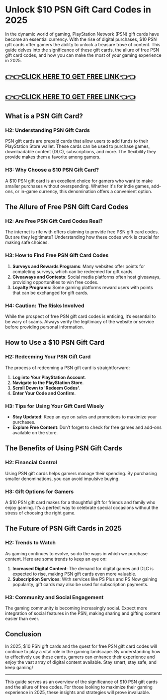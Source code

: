 # Unlock $10 PSN Gift Card Codes in 2025

In the dynamic world of gaming, PlayStation Network (PSN) gift cards have become an essential currency. With the rise of digital purchases, $10 PSN gift cards offer gamers the ability to unlock a treasure trove of content. This guide delves into the significance of these gift cards, the allure of free PSN gift card codes, and how you can make the most of your gaming experience in 2025.

[👉👉CLICK HERE TO GET FREE LINK👈👈](https://appbitly.com/kRfMR)
--
[👉👉CLICK HERE TO GET FREE LINK👈👈](https://appbitly.com/kRfMR)
--

## What is a PSN Gift Card?

### H2: Understanding PSN Gift Cards

PSN gift cards are prepaid cards that allow users to add funds to their PlayStation Store wallet. These cards can be used to purchase games, downloadable content (DLC), subscriptions, and more. The flexibility they provide makes them a favorite among gamers.

### H3: Why Choose a $10 PSN Gift Card?

A $10 PSN gift card is an excellent choice for gamers who want to make smaller purchases without overspending. Whether it's for indie games, add-ons, or in-game currency, this denomination offers a convenient option.

## The Allure of Free PSN Gift Card Codes

### H2: Are Free PSN Gift Card Codes Real?

The internet is rife with offers claiming to provide free PSN gift card codes. But are they legitimate? Understanding how these codes work is crucial for making safe choices.

### H3: How to Find Free PSN Gift Card Codes

1. **Surveys and Rewards Programs**: Many websites offer points for completing surveys, which can be redeemed for gift cards.
2. **Giveaways and Contests**: Social media platforms often host giveaways, providing opportunities to win free codes.
3. **Loyalty Programs**: Some gaming platforms reward users with points that can be exchanged for gift cards.

### H4: Caution: The Risks Involved

While the prospect of free PSN gift card codes is enticing, it’s essential to be wary of scams. Always verify the legitimacy of the website or service before providing personal information.

## How to Use a $10 PSN Gift Card

### H2: Redeeming Your PSN Gift Card

The process of redeeming a PSN gift card is straightforward:

1. **Log into Your PlayStation Account**.
2. **Navigate to the PlayStation Store**.
3. **Scroll Down to 'Redeem Codes'**.
4. **Enter Your Code and Confirm**.

### H3: Tips for Using Your Gift Card Wisely

- **Stay Updated**: Keep an eye on sales and promotions to maximize your purchases.
- **Explore Free Content**: Don’t forget to check for free games and add-ons available on the store.

## The Benefits of Using PSN Gift Cards

### H2: Financial Control

Using PSN gift cards helps gamers manage their spending. By purchasing smaller denominations, you can avoid impulsive buying.

### H3: Gift Options for Gamers

A $10 PSN gift card makes for a thoughtful gift for friends and family who enjoy gaming. It’s a perfect way to celebrate special occasions without the stress of choosing the right game.

## The Future of PSN Gift Cards in 2025

### H2: Trends to Watch

As gaming continues to evolve, so do the ways in which we purchase content. Here are some trends to keep an eye on:

1. **Increased Digital Content**: The demand for digital games and DLC is expected to rise, making PSN gift cards even more valuable.
2. **Subscription Services**: With services like PS Plus and PS Now gaining popularity, gift cards may also be used for subscription payments.

### H3: Community and Social Engagement

The gaming community is becoming increasingly social. Expect more integration of social features in the PSN, making sharing and gifting content easier than ever.

## Conclusion

In 2025, $10 PSN gift cards and the quest for free PSN gift card codes will continue to play a vital role in the gaming landscape. By understanding how to effectively use these cards, gamers can enhance their experience and enjoy the vast array of digital content available. Stay smart, stay safe, and keep gaming!

---

This guide serves as an overview of the significance of $10 PSN gift cards and the allure of free codes. For those looking to maximize their gaming experience in 2025, these insights and strategies will prove invaluable.
